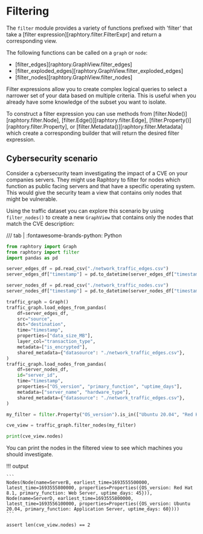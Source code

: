 # Filtering

The `filter` module provides a variety of functions prefixed with 'filter' that take a [filter expression][raphtory.filter.FilterExpr] and return a corresponding view.

The following functions can be called on a `graph` or `node`:

- [filter_edges][raphtory.GraphView.filter_edges]
- [filter_exploded_edges][raphtory.GraphView.filter_exploded_edges]
- [filter_nodes][raphtory.GraphView.filter_nodes]

Filter expressions allow you to create complex logical queries to select a narrower set of your data based on multiple criteria. This is useful when you already have some knowledge of the subset you want to isolate. 

To construct a filter expression you can use methods from [filter.Node()][raphtory.filter.Node], [filter.Edge()][raphtory.filter.Edge], [filter.Property()][raphtory.filter.Property], or [filter.Metadata()][raphtory.filter.Metadata] which create a corresponding builder that will return the desired filter expression.

## Cybersecurity scenario

Consider a cybersecurity team investigating the impact of a CVE on your companies servers. They might use Raphtory to filter for nodes which function as public facing servers and that have a specific operating system. This would give the security team a view that contains only nodes that might be vulnerable.

Using the traffic dataset you can explore this scenario by using `filter_nodes()` to create a new `GraphView` that contains only the nodes that match the CVE description:

/// tab | :fontawesome-brands-python: Python

```python
from raphtory import Graph
from raphtory import filter
import pandas as pd

server_edges_df = pd.read_csv("./network_traffic_edges.csv")
server_edges_df["timestamp"] = pd.to_datetime(server_edges_df["timestamp"])

server_nodes_df = pd.read_csv("./network_traffic_nodes.csv")
server_nodes_df["timestamp"] = pd.to_datetime(server_nodes_df["timestamp"])

traffic_graph = Graph()
traffic_graph.load_edges_from_pandas(
    df=server_edges_df,
    src="source",
    dst="destination",
    time="timestamp",
    properties=["data_size_MB"],
    layer_col="transaction_type",
    metadata=["is_encrypted"],
    shared_metadata={"datasource": "./network_traffic_edges.csv"},
)
traffic_graph.load_nodes_from_pandas(
    df=server_nodes_df,
    id="server_id",
    time="timestamp",
    properties=["OS_version", "primary_function", "uptime_days"],
    metadata=["server_name", "hardware_type"],
    shared_metadata={"datasource": "./network_traffic_edges.csv"},
)

my_filter = filter.Property("OS_version").is_in(["Ubuntu 20.04", "Red Hat 8.1"]) & filter.Property("primary_function").is_in(["Web Server", "Application Server"])

cve_view = traffic_graph.filter_nodes(my_filter)

print(cve_view.nodes)

```

You can print the nodes in the filtered view to see which machines you should investigate.

!!! output

    ```
    Nodes(Node(name=ServerB, earliest_time=1693555500000, latest_time=1693555800000, properties=Properties({OS_version: Red Hat 8.1, primary_function: Web Server, uptime_days: 45})), Node(name=ServerD, earliest_time=1693555800000, latest_time=1693556100000, properties=Properties({OS_version: Ubuntu 20.04, primary_function: Application Server, uptime_days: 60})))
    ```

```{.python continuation hide}
assert len(cve_view.nodes) == 2
```
